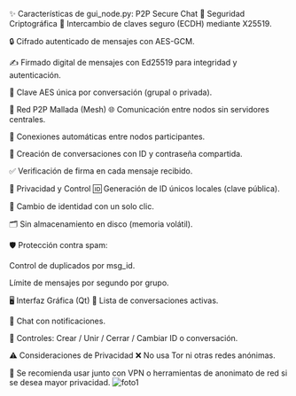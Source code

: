 
✨ Características de gui_node.py: P2P Secure Chat
🔐 Seguridad Criptográfica
🔑 Intercambio de claves seguro (ECDH) mediante X25519.

🔒 Cifrado autenticado de mensajes con AES-GCM.

✍️ Firmado digital de mensajes con Ed25519 para integridad y autenticación.

🔐 Clave AES única por conversación (grupal o privada).

📡 Red P2P Mallada (Mesh)
🌐 Comunicación entre nodos sin servidores centrales.

🔄 Conexiones automáticas entre nodos participantes.

💬 Creación de conversaciones con ID y contraseña compartida.

✅ Verificación de firma en cada mensaje recibido.

👤 Privacidad y Control
🆔 Generación de ID únicos locales (clave pública).

🔄 Cambio de identidad con un solo clic.

🗂️ Sin almacenamiento en disco (memoria volátil).

🛡️ Protección contra spam:

Control de duplicados por msg_id.

Límite de mensajes por segundo por grupo.

🖥️ Interfaz Gráfica (Qt)
📃 Lista de conversaciones activas.

🔔 Chat con notificaciones.

🧩 Controles: Crear / Unir / Cerrar / Cambiar ID o conversación.

⚠️ Consideraciones de Privacidad
❌ No usa Tor ni otras redes anónimas.

📡 Se recomienda usar junto con VPN o herramientas de anonimato de red si se desea mayor privacidad.
![foto1](https://github.com/user-attachments/assets/9c6b136b-ece4-4e7e-828c-fee060c37b2b)
